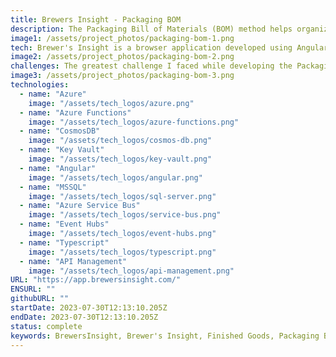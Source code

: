 ```yaml
---
title: Brewers Insight - Packaging BOM
description: The Packaging Bill of Materials (BOM) method helps organize and manage material costs efficiently by grouping materials into reusable collections. In brewing, for example, a 12-pack of beer consists of multiple components such as lids, cans, labels, and boxes. By consolidating these into a BOM, brewers can avoid the repetitive task of calculating the individual cost of each material every time they produce a batch. This not only simplifies cost management but also improves production efficiency and planning.
image1: /assets/project_photos/packaging-bom-1.png
tech: Brewer's Insight is a browser application developed using Angular and ASP.NET Core and is hosted on Azure infastructure.
image2: /assets/project_photos/packaging-bom-2.png
challenges: The greatest challenge I faced while developing the Packaging BOM and Finished Goods feature was transitioning from the old packaging system to the new one. Previously, brewers had to manually enter each packaging material individually. Unfortunately, the update to the Packaging BOM caused cascading changes throughout the entire application, as reports and other features were reliant on the older system. This experience taught me the importance of considering the broader system impact before implementing new features.
image3: /assets/project_photos/packaging-bom-3.png
technologies:
  - name: "Azure"
    image: "/assets/tech_logos/azure.png"
  - name: "Azure Functions"
    image: "/assets/tech_logos/azure-functions.png"
  - name: "CosmosDB"
    image: "/assets/tech_logos/cosmos-db.png"
  - name: "Key Vault"
    image: "/assets/tech_logos/key-vault.png"
  - name: "Angular"
    image: "/assets/tech_logos/angular.png"
  - name: "MSSQL"
    image: "/assets/tech_logos/sql-server.png"
  - name: "Azure Service Bus"
    image: "/assets/tech_logos/service-bus.png"
  - name: "Event Hubs"
    image: "/assets/tech_logos/event-hubs.png"
  - name: "Typescript"
    image: "/assets/tech_logos/typescript.png"
  - name: "API Management"
    image: "/assets/tech_logos/api-management.png"
URL: "https://app.brewersinsight.com/"
ENSURL: ""
githubURL: ""
startDate: 2023-07-30T12:13:10.205Z
endDate: 2023-07-30T12:13:10.205Z
status: complete
keywords: BrewersInsight, Brewer's Insight, Finished Goods, Packaging BOM, Bill of Materials, BOM system, beer packaging BOM, brewery production efficiency, packaging materials cost management, angular browser application, ASP.NET Core brewing app, Azure hosted brewery software, brewing production planning, brewery software packaging, brewery app, Devin Davis
---
```

